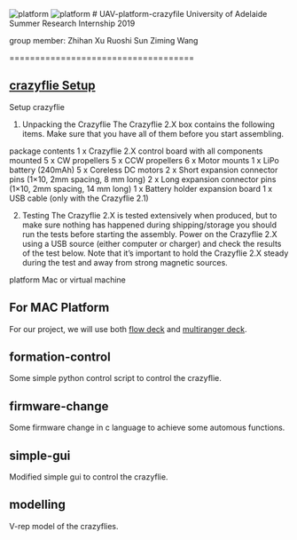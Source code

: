 <img src="https://img.shields.io/badge/platform-MacOS 10.15.3-blue" alt="platform">
<img src="https://img.shields.io/badge/platform-XUbuntu 2018.04-blue" alt="platform">
# UAV-platform-crazyfile
University of Adelaide Summer Research Internship 2019

group member:  Zhihan Xu
                           Ruoshi Sun
                           Ziming Wang
              

====================================

## [crazyflie Setup](https://www.bitcraze.io/getting-started-with-the-crazyflie-2-0/#unpacking-the-crazyflie)

Setup crazyflie

1. Unpacking the Crazyflie
The Crazyflie 2.X box contains the following items. Make sure that you have all of them before you start assembling.

package contents
1 x Crazyflie 2.X control board with all components mounted
5 x CW propellers
5 x CCW propellers
6 x Motor mounts
1 x LiPo battery (240mAh)
5 x Coreless DC motors
2 x Short expansion connector pins (1×10, 2mm spacing, 8 mm long)
2 x Long expansion connector pins (1×10, 2mm spacing, 14 mm long)
1 x Battery holder expansion board
1 x USB cable (only with the Crazyflie 2.1)



2. Testing
The Crazyflie 2.X is tested extensively when produced, but to make sure nothing has happened during shipping/storage you should run the tests before starting the assembly. Power on the Crazyflie 2.X using a USB source (either computer or charger) and check the results of the test below. Note that it’s important to hold the Crazyflie 2.X steady during the test and away from strong magnetic sources.




platform Mac or virtual machine

## For MAC Platform





For our project, we will use both [flow deck](https://www.bitcraze.io/flow-deck/) and [multiranger deck](https://www.bitcraze.io/multi-ranger-deck/).


## formation-control

Some simple python control script to control the crazyflie.

## firmware-change

Some firmware change in c language to achieve some automous functions.

## simple-gui

Modified simple gui to control the crazyflie.

## modelling

V-rep model of the crazyflies.
